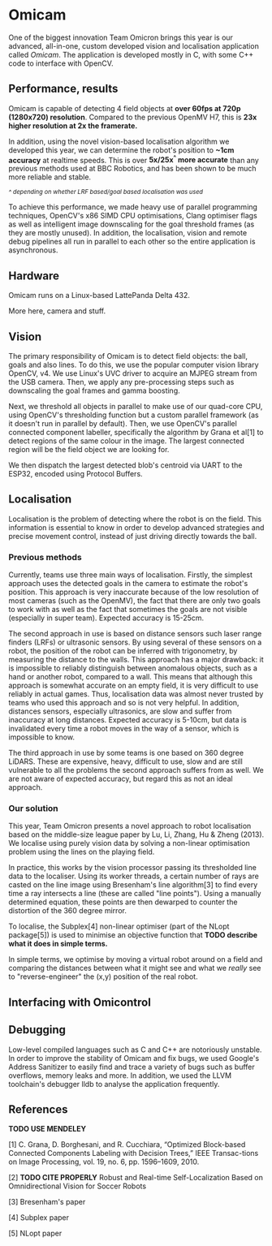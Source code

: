 # Omicam 
One of the biggest innovation Team Omicron brings this year is our advanced, all-in-one, custom developed vision and
localisation application called _Omicam_. The application is developed mostly in C, with some C++ code to interface with
OpenCV. 

## Performance, results
Omicam is capable of detecting 4 field objects at **over 60fps at 720p (1280x720) resolution**. Compared to the previous
OpenMV H7, this is **23x higher resolution at 2x the framerate.**

In addition, using the novel vision-based localisation algorithm we developed this year, we can determine the
robot's position to **~1cm accuracy** at realtime speeds. This is over **5x/25x<sup>^</sup> more accurate** than any previous methods 
used at BBC Robotics, and has been shown to be much more reliable and stable.

_<sup>^ depending on whether LRF based/goal based localisation was used</sup>_

To achieve this performance, we made heavy use of parallel programming techniques, OpenCV's x86 SIMD CPU optimisations,
Clang optimiser flags as well as intelligent image downscaling for the goal threshold frames (as they are mostly unused).
In addition, the localisation, vision and remote debug pipelines all run in parallel to each other so the entire application
is asynchronous.

## Hardware
Omicam runs on a Linux-based LattePanda Delta 432.

More here, camera and stuff.

## Vision
The primary responsibility of Omicam is to detect field objects: the ball, goals and also lines. To do this, we use the 
popular computer vision library OpenCV, v4. We use Linux's UVC driver to acquire an MJPEG stream from the USB camera. 
Then, we apply any pre-processing steps such as downscaling the goal frames and gamma boosting.

Next, we threshold all objects in parallel to make use of our quad-core CPU, using OpenCV's thresholding function but a custom
parallel framework (as it doesn't run in parallel by default). 
Then, we use OpenCV's parallel connected component labeller, specifically the algorithm by Grana et al[1] to detect regions
of the same colour in the image. The largest connected region will be the field object we are looking for.

We then dispatch the largest detected blob's centroid via UART to the ESP32, encoded using Protocol Buffers.

## Localisation
Localisation is the problem of detecting where the robot is on the field. This information is essential to know in order
to develop advanced strategies and precise movement control, instead of just driving directly towards the ball.

### Previous methods
Currently, teams use three main ways of localisation. Firstly, the simplest approach uses the detected goals
in the camera to estimate the robot's position. This approach is very inaccurate because of the low resolution of
most cameras (such as the OpenMV), the fact that there are only two goals to work with as well as the fact that sometimes
the goals are not visible (especially in super team). Expected accuracy is 15-25cm.

The second approach in use is based on distance sensors such laser range finders (LRFs) or ultrasonic sensors. By using
several of these sensors on a robot, the position of the robot can be inferred with trigonometry, by measuring the distance
to the walls. This approach has a major drawback: it is impossible to reliably distinguish between anomalous objects,
such as a hand or another robot, compared to a wall. This means that although this approach is somewhat accurate on an empty
field, it is very difficult to use reliably in actual games. Thus, localisation data was almost never trusted by teams
who used this approach and so is not very helpful. In addition, distances sensors, especially ultrasonics, are slow and suffer 
from inaccuracy at long distances. Expected accuracy is 5-10cm, but data is invalidated every time a robot moves in the way of a sensor,
which is impossible to know.

The third approach in use by some teams is one based on 360 degree LiDARS. These are expensive, heavy, difficult to use, slow and are
still vulnerable to all the problems the second approach suffers from as well. We are not aware of expected accuracy, but regard
this as not an ideal approach.

### Our solution
This year, Team Omicron presents a novel approach to robot localisation based on the middle-size league paper by Lu, Li, Zhang,
Hu & Zheng (2013). We localise using purely vision data by solving a non-linear optimisation problem using the lines on the
playing field.

In practice, this works by the vision processor passing its thresholded line data to the localiser. Using its worker threads,
a certain number of rays are casted on the line image using Bresenham's line algorithm[3] to find every time a ray intersects
a line (these are called "line points"). Using a manually determined equation, these points are then dewarped to counter
the distortion of the 360 degree mirror.

To localise, the Subplex[4] non-linear optimiser (part of the NLopt package[5]) is used to minimise an objective function that 
**TODO describe what it does in simple terms.**

In simple terms, we optimise by moving a virtual robot around on a field and comparing the distances between what it might
see and what we _really_ see to "reverse-engineer" the (x,y) position of the real robot.

## Interfacing with Omicontrol

## Debugging
Low-level compiled languages such as C and C++ are notoriously unstable. In order to improve the stability of Omicam
and fix bugs, we used Google's Address Sanitizer to easily find and trace a variety of bugs such as buffer overflows,
memory leaks and more. In addition, we used the LLVM toolchain's debugger lldb to analyse the application frequently.

## References
**TODO USE MENDELEY**

[1] C. Grana, D. Borghesani, and R. Cucchiara, “Optimized Block-based Connected Components Labeling with Decision Trees,” IEEE Transac-tions on Image Processing, vol. 19, no. 6, pp. 1596–1609, 2010.

[2] **TODO CITE PROPERLY** Robust and Real-time Self-Localization Based on Omnidirectional Vision for Soccer Robots

[3] Bresenham's paper

[4] Subplex paper

[5] NLopt paper
